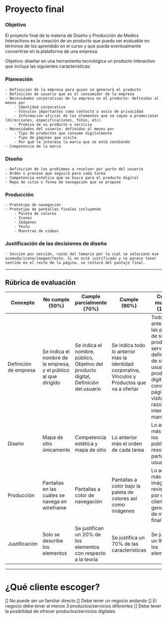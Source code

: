 # Proyecto final

### Objetivo
El proyecto final de la materia de Diseño y Producción de Medios Interactivos es la creación de un producto que pueda ser evaluable en términos de los aprendido en el curso y que pueda eventualmente convertirse en la plataforma de una empresa.

Objetivo: diseñar en una herramienta tecnológica un producto interactivo que incluya las siguientes caracteristicas:
### Planeación
	- Definición de la empresa para quien se generará el producto
    - Definición de usuario que es el consumidor de la empresa
    - Necesidades corporativas de la empresa en el producto: definidas al menos por
    	- Identidad corporativa
        - Vínculos importantes como contacto o aviso de privacidad
        - Información oficial de los elementos que se vayan a promocionar (direcciones, especificaciones, fotos, etc)
        - Premisa de su producto o servicio
	- Necesidades del usuario: definidas al menos por
    	- Tipo de productos que consume digitalmente
        - Tipo de páginas que visita
        - Por qué le interesa la marca que se está vendiendo
    - Competencia de la marca
### Diseño
	- Definición de los problemas a resolver por parte del usuario
    - Orden o proceso que seguirá para cada tarea
    - Competencia estética que se busca para el producto digital
    - Mapa de sitio o forma de navegación que se propone
### Producción
	- Prototipo de navegación
    - Prototipo de pantallas finales incluyendo
    	- Paleta de colores
        - Iconos
        - Imágenes
        - Texto
        - Muestras de videos
### Justificación de las decisiones de diseño
	- Seccion por sección, razón del temario por la cual se selecionó ese acomodo/icono/imagen/texto. Si no está justificado y no parece tener sentido en el resto de la página, se restará del puntaje final.

___

## Rúbrica de evaluación


| Concepto | No cumple (50%) | Cumple parcialmente (70%) |	Cumple (90%)	| Cumple muy bien (100%) | Cumple sobresaliente (125%) |
| ---- | ---- | --- | --- |	--- | --- |
| Definición de empresa     | Se indica el nombre de la empresa, y el público al que dirigido     | Se indica el nombre, público, Objetivo del producto digital, Definición del usuario     | Se indica todo lo anterior más la identidad corporativa, Vínculos y Productos que va a ofertar | Todo lo anterior más las premisas de sus productos o servicios, la definición de sus usuarios por productos digitales consumidos, páginas visitadas y razones de interés de la marca | Todo lo anterior más el análisis de la competencia (digitalmente) de la marca. |
| Diseño	| Mapa de sitio únicamente | Competencia estética y mapa de sitio | Lo anterior más el orden de cada tarea | Lo anterior más todos los poblemas a resolver por parte del usuario | N/A |
| Producción 	| 	Pantallas en las cuáles se navega en wireframe	| 	Pantallas a color de navegación 	| Pantallas a color bajo la paleta de colores así como imágenes	| Lo anterior más textos e imágenes revisados por el cliente y generados de manera final 	| Lo anterior producido desde 0 en paqueterias como PSD, AI / fotos originales |
| Justificación | Solo se describe los elementos | Se justifican un 20% de los elementos con respecto a la teoría | Se justifica un 70% de las características | Se justifica un 90% de los elementos | Se justifican todos los elementos |

___

# ¿Qué cliente escoger?

[] No puede ser un familiar directo
[] Debe tener un negocio andando
[] El negocio debe tener al menos 3 productos/servicios diferentes
[] Debe tener la posibilidad de ofrecer productos/servicios digitales
